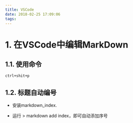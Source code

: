 ```yaml
---
title: VSCode
date: 2018-02-25 17:09:06
tags:
---
```

# 1. 在VSCode中编辑MarkDown

## 1.1. 使用命令

```bash
ctrl+shit+p
```

## 1.2. 标题自动编号

- 安装markdown_index.

- 运行 > markdown add index，即可自动添加序号
